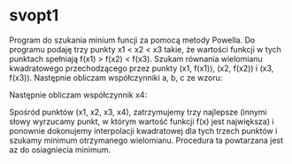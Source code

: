 # svopt1
Program do szukania minium funcji za pomocą metody Powella. 
Do programu podaję trzy punkty x1 < x2 < x3 takie, że wartości funkcji w tych punktach spełniają f(x1) > f(x2) < f(x3). Szukam równania wielomianu kwadratowego przechodzącego przez punkty (x1, f(x1)), (x2, f(x2)) i (x3, f(x3)). Następnie obliczam współczynniki a, b, c ze wzoru:




Następnie obliczam współczynnik x4:

Spośród punktów (x1, x2, x3, x4), zatrzymujemy trzy najlepsze (innymi słowy wyrzucamy punkt, w którym wartość funkcji f(x) jest największa) i ponownie dokonujemy interpolacji kwadratowej dla tych trzech punktów i szukamy minimum otrzymanego wielomianu. Procedura ta powtarzana jest az do osiagniecia minimum.
